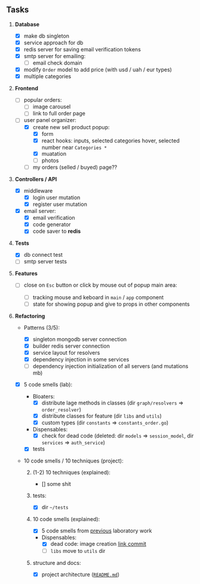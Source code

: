 ## Tasks

1. **Database**

   - [x] make db singleton
   - [x] service approach for db
   - [x] redis server for saving email verification tokens
   - [x] smtp server for emailing:
     - [ ] email check domain
   - [x] modify `Order` model to add price (with usd / uah / eur types)
   - [x] multiple categories

2. **Frontend**

   - [ ] popular orders:
     - [ ] image carousel
     - [ ] link to full order page
   - [ ] user panel organizer:
     - [x] create new sell product popup:
       - [x] form
       - [x] react hooks: inputs, selected categories hover, selected number near `Categories *`
       - [x] muatation
       - [ ] photos
     - [ ] my orders (selled / buyed) page??

3. **Controllers / API**

   - [x] middleware
     - [x] login user mutation
     - [x] register user mutation
   - [x] email server:
     - [x] email verification
     - [x] code generator
     - [x] code saver to **redis**

4. **Tests**

   - [x] db connect test
   - [ ] smtp server tests

5. **Features**

   - [ ] close on `Esc` button or click by mouse out of popup main area:

     - [ ] tracking mouse and keboard in `main` / `app` component
     - [ ] state for showing popup and give to props in other components

6. **Refactoring**

   - Patterns (3/5):

     - [x] singleton mongodb server connection
     - [x] builder redis server connection
     - [x] service layout for resolvers
     - [x] dependency injection in some services
     - [ ] dependency injection initialization of all servers (and mutations mb)

   - [x] 5 code smells (lab):

     - Bloaters:
       - [x] distribute lage methods in classes (dir `graph/resolvers` => `order_resolver`)
       - [x] distribute classes for feature (dir `libs` and `utils`)
       - [x] custom types (dir `constants` => `constants_order.go`)
     - Dispensables:
       - [x] check for dead code (deleted: dir `models` => `session_model`, dir `services` => `auth_service`)
     - [x] tests

   - 10 code smells / 10 techniques (project):

     2. (1-2) 10 techniques (explained):

        - [] some shit

     3. tests:

        - [x] dir `~/tests`

     4. 10 code smells (explained):

        - [x] 5 code smells from [previous](<https://github.com/plxgwalker/e-commerce/blob/main/tasks.md#:~:text=5%20code%20smells%20(lab)%3A>) laboratory work
        - Dispensables:
          - [x] dead code: image creation [link commit](https://github.com/plxgwalker/e-commerce/commit/691be520bccf5c0374979bce5fc8d68f6126051e)
          - [ ] `libs` move to `utils` dir

     5. structure and docs:
        - [x] project architecture ([`README.md`](https://github.com/plxgwalker/e-commerce/blob/main/README.md))
